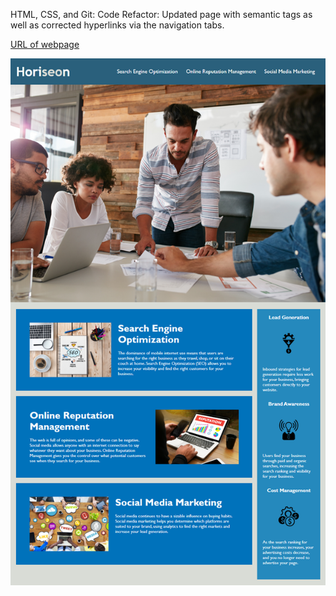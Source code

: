 HTML, CSS, and Git: Code Refactor: Updated page with semantic tags as well as corrected hyperlinks via the navigation tabs.

[URL of webpage](https://4bollard.github.io/semantic-html/)

![screenshot of webpage](./assets/images/screenshot.png)